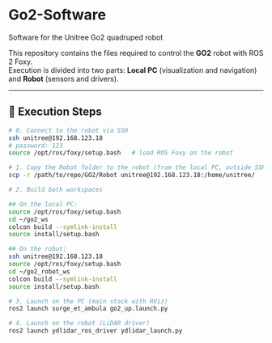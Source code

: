 # Go2-Software
Software for the Unitree Go2 quadruped robot

This repository contains the files required to control the **GO2** robot with ROS 2 Foxy.  
Execution is divided into two parts: **Local PC** (visualization and navigation) and **Robot** (sensors and drivers).

---

## 🚀 Execution Steps

```bash
# 0. Connect to the robot via SSH
ssh unitree@192.168.123.18
# password: 123
source /opt/ros/foxy/setup.bash   # load ROS Foxy on the robot

# 1. Copy the Robot folder to the robot (from the local PC, outside SSH)
scp -r /path/to/repo/GO2/Robot unitree@192.168.123.18:/home/unitree/

# 2. Build both workspaces

## On the local PC:
source /opt/ros/foxy/setup.bash
cd ~/go2_ws
colcon build --symlink-install
source install/setup.bash

## On the robot:
ssh unitree@192.168.123.18
source /opt/ros/foxy/setup.bash
cd ~/go2_robot_ws
colcon build --symlink-install
source install/setup.bash

# 3. Launch on the PC (main stack with RViz)
ros2 launch surge_et_ambula go2_up.launch.py

# 4. Launch on the robot (LiDAR driver)
ros2 launch ydlidar_ros_driver ydlidar_launch.py
